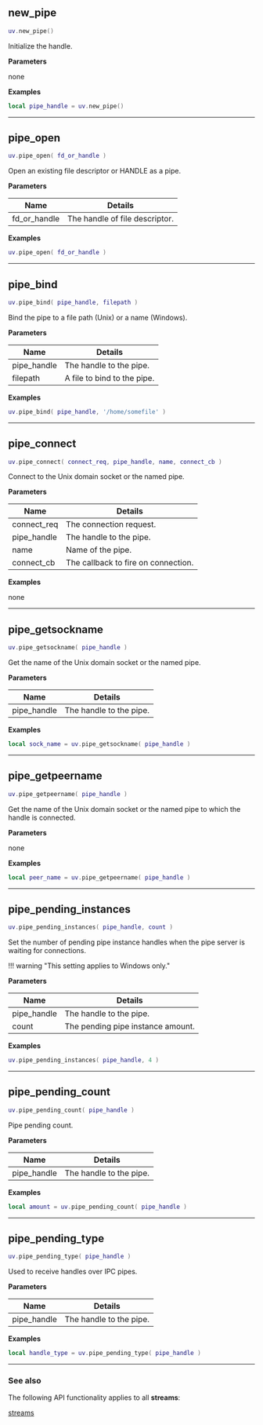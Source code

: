 ## new_pipe

```lua
uv.new_pipe()
```

Initialize the handle.

__Parameters__

none

__Examples__

```lua
local pipe_handle = uv.new_pipe()
```

---

## pipe_open

```lua
uv.pipe_open( fd_or_handle )
```

Open an existing file descriptor or HANDLE as a pipe.

__Parameters__

Name|Details
----|-------
fd_or_handle|The handle of file descriptor.

__Examples__

```lua
uv.pipe_open( fd_or_handle )
```

---

## pipe_bind

```lua
uv.pipe_bind( pipe_handle, filepath )
```

Bind the pipe to a file path (Unix) or a name (Windows).

__Parameters__

Name|Details
----|-------
pipe_handle|The handle to the pipe.
filepath|A file to bind to the pipe.

__Examples__

```lua
uv.pipe_bind( pipe_handle, '/home/somefile' )
```

---

## pipe_connect

```lua
uv.pipe_connect( connect_req, pipe_handle, name, connect_cb )
```

Connect to the Unix domain socket or the named pipe.

__Parameters__

Name|Details
----|-------
connect_req|The connection request.
pipe_handle|The handle to the pipe.
name|Name of the pipe.
connect_cb|The callback to fire on connection.

__Examples__

none

---

## pipe_getsockname

```lua
uv.pipe_getsockname( pipe_handle )
```

Get the name of the Unix domain socket or the named pipe.

__Parameters__

Name|Details
----|-------
pipe_handle|The handle to the pipe.

__Examples__

```lua
local sock_name = uv.pipe_getsockname( pipe_handle )
```

---

## pipe_getpeername

```lua
uv.pipe_getpeername( pipe_handle )
```

Get the name of the Unix domain socket or the named pipe to which the handle is connected.

__Parameters__

none

__Examples__

```lua
local peer_name = uv.pipe_getpeername( pipe_handle )
```

---

## pipe_pending_instances

```lua
uv.pipe_pending_instances( pipe_handle, count )
```

Set the number of pending pipe instance handles when the pipe server is waiting for connections.

!!! warning "This setting applies to Windows only."
    
__Parameters__

Name|Details
----|-------
pipe_handle|The handle to the pipe.
count|The pending pipe instance amount.

__Examples__

```lua
uv.pipe_pending_instances( pipe_handle, 4 )
```

---

## pipe_pending_count

```lua
uv.pipe_pending_count( pipe_handle )
```

Pipe pending count.

__Parameters__

Name|Details
----|-------
pipe_handle|The handle to the pipe.

__Examples__

```lua
local amount = uv.pipe_pending_count( pipe_handle )
```

---

## pipe_pending_type

```lua
uv.pipe_pending_type( pipe_handle )
```

Used to receive handles over IPC pipes.

__Parameters__

Name|Details
----|-------
pipe_handle|The handle to the pipe.

__Examples__

```lua
local handle_type = uv.pipe_pending_type( pipe_handle )
```

---

### See also

The following API functionality applies to all __streams__:

[streams](../streams)
